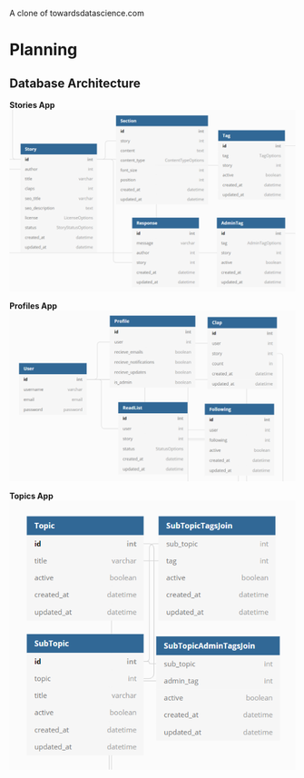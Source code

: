 A clone of towardsdatascience.com

# Planning

## Database Architecture
<strong>Stories App</strong>
![Stories App](readme_assets/stories_app.PNG)

<strong>Profiles App</strong>
![Profiles App](readme_assets/profiles_app.PNG)

<strong>Topics App</strong>
![Topics App](readme_assets/topics_app.PNG)

